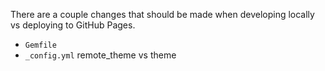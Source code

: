 There are a couple changes that should be made when developing locally vs deploying to GitHub Pages.

- `Gemfile`
- `_config.yml` remote_theme vs theme

